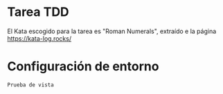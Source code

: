 # Tarea TDD

El Kata escogido para la tarea es "Roman Numerals", extraído e la página https://kata-log.rocks/

# Configuración de entorno

```bash
Prueba de vista
```
